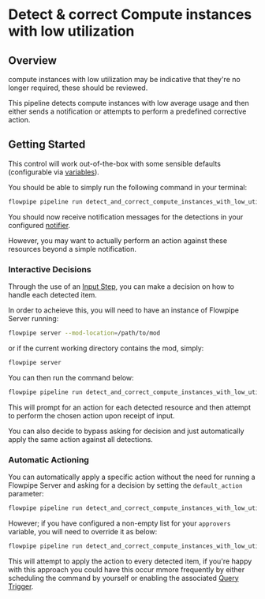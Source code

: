 # Detect & correct Compute instances with low utilization

## Overview

compute instances with low utilization may be indicative that they're no longer required, these should be reviewed.

This pipeline detects compute instances with low average usage and then either sends a notification or attempts to perform a predefined corrective action.

## Getting Started

This control will work out-of-the-box with some sensible defaults (configurable via [variables](https://flowpipe.io/docs/build/mod-variables)).

You should be able to simply run the following command in your terminal:
```sh
flowpipe pipeline run detect_and_correct_compute_instances_with_low_utilization
```

You should now receive notification messages for the detections in your configured [notifier](https://flowpipe.io/docs/reference/config-files/notifier).

However, you may want to actually perform an action against these resources beyond a simple notification.

### Interactive Decisions

Through the use of an [Input Step](https://flowpipe.io/docs/build/input), you can make a decision on how to handle each detected item.

In order to acheieve this, you will need to have an instance of Flowpipe Server running:
```sh
flowpipe server --mod-location=/path/to/mod
```
or if the current working directory contains the mod, simply:
```sh
flowpipe server
```

You can then run the command below:
```sh
flowpipe pipeline run detect_and_correct_compute_instances_with_low_utilization --host local --arg='approvers=["default"]'
```

This will prompt for an action for each detected resource and then attempt to perform the chosen action upon receipt of input.

You can also decide to bypass asking for decision and just automatically apply the same action against all detections.

### Automatic Actioning

You can automatically apply a specific action without the need for running a Flowpipe Server and asking for a decision by setting the `default_action` parameter:
```sh
flowpipe pipeline run detect_and_correct_compute_instances_with_low_utilization --arg='default_action="stop_downgrade_instance_type"'
```

However; if you have configured a non-empty list for your `approvers` variable, you will need to override it as below:
```sh
flowpipe pipeline run detect_and_correct_compute_instances_with_low_utilization --arg='approvers=[]' --arg='default_action="stop_downgrade_instance_type"'
```

This will attempt to apply the action to every detected item, if you're happy with this approach you could have this occur mmore frequently by either scheduling the command by yourself or enabling the associated [Query Trigger](https://hub.flowpipe.io/mods/turbot/gcp_thrifty/triggers/gcp_thrifty.trigger.query.detect_and_correct_compute_instances_with_low_utilization).